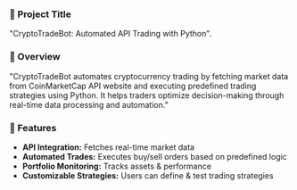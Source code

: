 ### **📌 Project Title**
"CryptoTradeBot: Automated API Trading with Python".

### **🔹 Overview** 
"CryptoTradeBot automates cryptocurrency trading by fetching market data from CoinMarketCap API website and executing predefined trading strategies using Python. It helps traders optimize decision-making through real-time data processing and automation."

### **🚀 Features**
- **API Integration:** Fetches real-time market data  
- **Automated Trades:** Executes buy/sell orders based on predefined logic  
- **Portfolio Monitoring:** Tracks assets & performance  
- **Customizable Strategies:** Users can define & test trading strategies 


